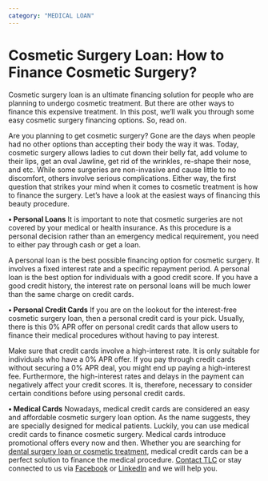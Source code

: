 ```yaml
---
category: "MEDICAL LOAN"
---
```


# Cosmetic Surgery Loan: How to Finance Cosmetic Surgery?

Cosmetic surgery loan is an ultimate financing solution for people who are planning to undergo cosmetic treatment. But there are other ways to finance this expensive treatment. In this post, we’ll walk you through some easy cosmetic surgery financing options. So, read on.

Are you planning to get cosmetic surgery? Gone are the days when people had no other options than accepting their body the way it was. Today, cosmetic surgery allows ladies to cut down their belly fat, add volume to their lips, get an oval Jawline, get rid of the wrinkles, re-shape their nose, and etc. While some surgeries are non-invasive and cause little to no discomfort, others involve serious complications. Either way, the first question that strikes your mind when it comes to cosmetic treatment is how to finance the surgery. Let’s have a look at the easiest ways of financing this beauty procedure.

**• Personal Loans**
It is important to note that cosmetic surgeries are not covered by your medical or health insurance. As this procedure is a personal decision rather than an emergency medical requirement, you need to either pay through cash or get a loan.

A personal loan is the best possible financing option for cosmetic surgery. It involves a fixed interest rate and a specific repayment period. A personal loan is the best option for individuals with a good credit score. If you have a good credit history, the interest rate on personal loans will be much lower than the same charge on credit cards.

**• Personal Credit Cards**
If you are on the lookout for the interest-free cosmetic surgery loan, then a personal credit card is your pick. Usually, there is this 0% APR offer on personal credit cards that allow users to finance their medical procedures without having to pay interest.

Make sure that credit cards involve a high-interest rate. It is only suitable for individuals who have a 0% APR offer. If you pay through credit cards without securing a 0% APR deal, you might end up paying a high-interest fee. Furthermore, the high-interest rates and delays in the payment can negatively affect your credit scores. It is, therefore, necessary to consider certain conditions before using personal credit cards.

**• Medical Cards**
Nowadays, medical credit cards are considered an easy and affordable cosmetic surgery loan option. As the name suggests, they are specially designed for medical patients. Luckily, you can use medical credit cards to finance cosmetic surgery. Medical cards introduce promotional offers every now and then. Whether you are searching for [dental surgery loan or cosmetic treatment](https://tlc.com.au/category/dental-surgery-loans/), medical credit cards can be a perfect solution to finance the medical procedure. [Contact TLC](https://tlc.com.au/contact-us/) or stay connected to us via [Facebook](https://www.facebook.com/totallifestylecredit/) or [LinkedIn](https://www.linkedin.com/company/tlc-total-lifestyle-credit/) and we will help you.
